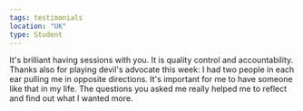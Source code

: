 ```yaml
---
tags: testimonials
location: "UK"
type: Student
---
```

It's brilliant having sessions with you. It is quality control and accountability. Thanks also for playing devil's advocate this week: I had two people in each ear pulling me in opposite directions. It's important for me to have someone like that in my life. The questions you asked me really helped me to reflect and find out what I wanted more.  